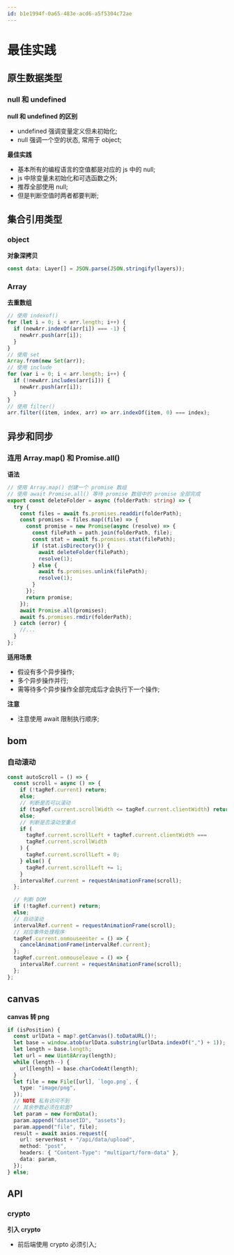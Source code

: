 ```yaml
---
id: b1e1994f-0a65-483e-acd6-a5f5304c72ae
---
```


# 最佳实践

## 原生数据类型

### null 和 undefined

**null 和 undefined 的区别**

- undefined 强调变量定义但未初始化;
- null 强调一个空的状态, 常用于 object;

**最佳实践**

- 基本所有的编程语言的空值都是对应的 js 中的 null;
- js 中除变量未初始化和可选函数之外;
- 推荐全部使用 null;
- 但是判断空值时两者都要判断;

## 集合引用类型

### object

**对象深拷贝**

```typescript
const data: Layer[] = JSON.parse(JSON.stringify(layers));
```

### Array

**去重数组**

```typescript
// 使用 indexof()
for (let i = 0; i < arr.length; i++) {
  if (newArr.indexOf(arr[i]) === -1) {
    newArr.push(arr[i]);
  }
}
// 使用 set
Array.from(new Set(arr));
// 使用 include
for (var i = 0; i < arr.length; i++) {
  if (!newArr.includes(arr[i])) {
    newArr.push(arr[i]);
  }
}
// 使用 filter()
arr.filter((item, index, arr) => arr.indexOf(item, 0) === index);
```

## 异步和同步

### 连用 Array.map() 和 Promise.all()

**语法**

```typescript
// 使用 Array.map() 创建一个 promise 数组
// 使用 await Promise.all() 等待 promise 数组中的 promise 全部完成
export const deleteFolder = async (folderPath: string) => {
  try {
    const files = await fs.promises.readdir(folderPath);
    const promises = files.map((file) => {
      const promise = new Promise(async (resolve) => {
        const filePath = path.join(folderPath, file);
        const stat = await fs.promises.stat(filePath);
        if (stat.isDirectory()) {
          await deleteFolder(filePath);
          resolve(1);
        } else {
          await fs.promises.unlink(filePath);
          resolve(1);
        }
      });
      return promise;
    });
    await Promise.all(promises);
    await fs.promises.rmdir(folderPath);
  } catch (error) {
    //...
  }
};
```

**适用场景**

- 假设有多个异步操作;
- 多个异步操作并行;
- 需等待多个异步操作全部完成后才会执行下一个操作;

**注意**

- 注意使用 await 限制执行顺序;

## bom

### 自动滚动

```typescript
const autoScroll = () => {
  const scroll = async () => {
    if (!tagRef.current) return;
    else;
    // 判断是否可以滚动
    if (tagRef.current.scrollWidth <= tagRef.current.clientWidth) return;
    else;
    // 判断是否滚动至重点
    if (
      tagRef.current.scrollLeft + tagRef.current.clientWidth ===
      tagRef.current.scrollWidth
    ) {
      tagRef.current.scrollLeft = 0;
    } else() {
      tagRef.current.scrollLeft += 1;
    }
    intervalRef.current = requestAnimationFrame(scroll);
  };

  // 判断 DOM
  if (!tagRef.current) return;
  else;
  // 自动滚动
  intervalRef.current = requestAnimationFrame(scroll);
  // 对应事件处理程序
  tagRef.current.onmouseenter = () => {
    cancelAnimationFrame(intervalRef.current);
  };
  tagRef.current.onmouseleave = () => {
    intervalRef.current = requestAnimationFrame(scroll);
  };
};
```

## canvas

**canvas 转 png**

```typescript
if (isPosition) {
  const urlData = map?.getCanvas().toDataURL()!;
  let base = window.atob(urlData.substring(urlData.indexOf(",") + 1));
  let length = base.length;
  let url = new Uint8Array(length);
  while (length--) {
    url[length] = base.charCodeAt(length);
  }
  let file = new File([url], `logo.png`, {
    type: "image/png",
  });
  // NOTE 私有访问不到
  // 其余参数必须在前面?
  let param = new FormData();
  param.append("datasetID", "assets");
  param.append("file", file);
  result = await axios.request({
    url: serverHost + "/api/data/upload",
    method: "post",
    headers: { "Content-Type": "multipart/form-data" },
    data: param,
  });
} else;
```

## API

### crypto

**引入 crypto**

- 前后端使用 crypto 必须引入;
